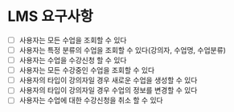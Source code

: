 # LMS 요구사항
- [ ] 사용자는 모든 수업을 조회할 수 있다    
- [ ] 사용자는 특정 분류의 수업을 조회할 수 있다(강의자, 수업명, 수업분류)    
- [ ] 사용자는 수업을 수강신청 할 수 있다    
- [ ] 사용자는 모든 수강중인 수업을 조회할 수 있다
- [ ] 사용자의 타입이 강의자일 경우 새로운 수업을 생성할 수 있다    
- [ ] 사용자의 타입이 강의자일 경우 수업의 정보를 변경할 수 있다
- [ ] 사용자는 수업에 대한 수강신청을 취소 할 수 있다